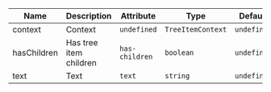 | Name       | Description                   | Attribute        | Type                                      | Default             |
|------------|-------------------------------|------------------|-------------------------------------------|---------------------|
|<div className="Api__Table"> <div>context</div> <div className="Api__Table Docs__Tags"></div></div>| Context | `undefined` | `TreeItemContext` | `undefined` |
|<div className="Api__Table"> <div>hasChildren</div> <div className="Api__Table Docs__Tags"></div></div>| Has tree item children | `has-children` | `boolean` | `undefined` |
|<div className="Api__Table"> <div>text</div> <div className="Api__Table Docs__Tags"></div></div>| Text | `text` | `string` | `undefined` |
